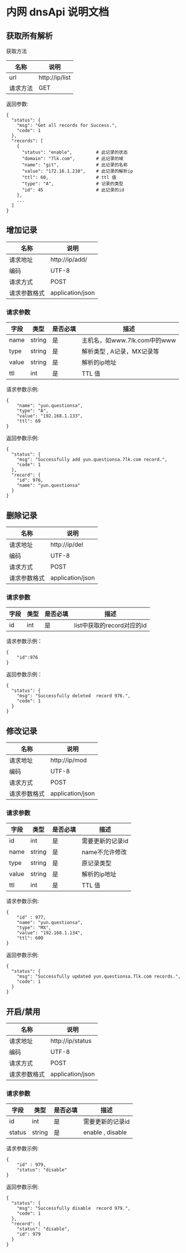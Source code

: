 # 内网 dnsApi 说明文档

## 获取所有解析
获取方法

名称 | 说明
--- | ---
url | http://ip/list
请求方法 | GET

返回参数:
```
{
  "status": {
    "msg": "Get all records for Success.",
    "code": 1
  },
  "records": [
    {
      "status": "enable",         # 此记录的状态
      "domain": "7lk.com",        # 此记录的域
      "name": "git",              # 此记录的名称
      "value": "172.16.1.210",    # 此记录的解析ip
      "ttl": 60,                  # ttl 值
      "type": "A",                # 记录的类型
      "id": 45                    # 此记录的id
    },
    ... 
  ]
}
```
    
    


## 增加记录

名称 | 说明
--- | ---
请求地址 | http://ip/add/
编码 | UTF-8
请求方式 | POST
请求参数格式 | application/json

### 请求参数
|字段 | 类型 | 是否必填 | 描述|
--- | --- | --- | ---
name | string | 是 | 主机名，如www.7lk.com中的www
type | string | 是 | 解析类型 , A记录，MX记录等
value| string | 是 | 解析的ip地址
ttl  | int    | 是 | TTL 值

请求参数示例:

```
{
	"name": "yun.questionsa",  
	"type": "A",               
	"value": "192.168.1.133",  
	"ttl": 69                  
}

```

返回参数示例:
```
{
  "status": {
    "msg": "Successfully add yun.questionsa.7lk.com record.",  
    "code": 1                                                  
  },
  "record": {
    "id": 976,                  
    "name": "yun.questionsa"    
  }
}

```



## 删除记录
名称 | 说明
--- | ---
请求地址 | http://ip/del
编码 | UTF-8
请求方式 | POST
请求参数格式 | application/json
### 请求参数

字段 | 类型 | 是否必填 | 描述
--- | --- | --- | ---
id |int | 是 | list中获取的record对应的id

请求参数示例：
```
{
	"id":976
}
```

返回参数示例：
```
{
  "status": {
    "msg": "Successfully deleted  record 976.",
    "code": 1
  }
}
```


## 修改记录
名称 | 说明
--- | ---
请求地址 | http://ip/mod
编码 | UTF-8
请求方式 | POST
请求参数格式 | application/json

### 请求参数

字段 | 类型 | 是否必填 | 描述
--- | --- | --- | ---
id  | int    | 是 | 需要更新的记录id
name | string | 是 | name不允许修改
type | string | 是 |  原记录类型
value| string | 是 | 解析的ip地址
ttl  | int    | 是 | TTL 值

请求参数示例:
```
{
	"id" : 977,
	"name": "yun.questionsa",
	"type": "MX",
	"value": "192.168.1.134",
	"ttl": 600
}

```

返回参数示例:

```
{
  "status": {
    "msg": "Successfully updated yun.questionsa.7lk.com records.",
    "code": 1
  }
}
```


## 开启/禁用
名称 | 说明
--- | ---
请求地址 | http://ip/status
编码 | UTF-8
请求方式 | POST
请求参数格式 | application/json


### 请求参数

字段 | 类型 | 是否必填 | 描述
--- | --- | --- | ---
id  | int    | 是 | 需要更新的记录id
status | string | 是 | enable , disable


请求参数示例:

```
{
    "id" : 979,
    "status": "disable"
}

```

返回参数示例:
```
{
  "status": {
    "msg": "Successfully disable  record 979.",
    "code": 1
  },
  "record": {
    "status": "disable",
    "id": 979
  }
}

```
